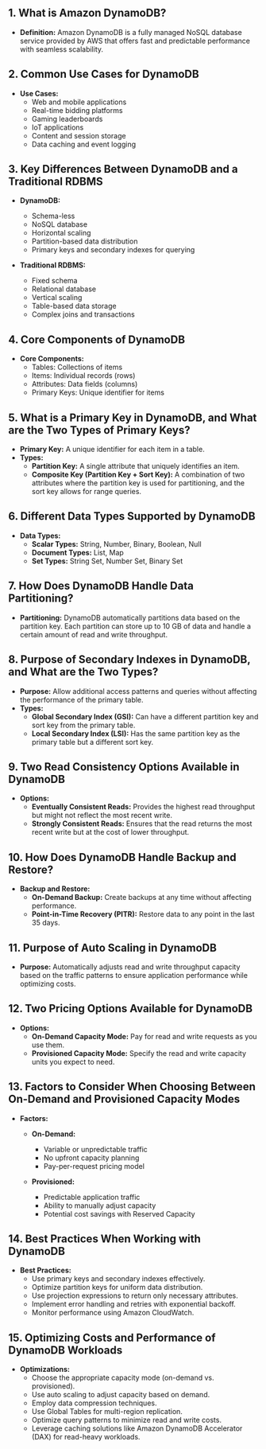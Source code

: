 ## 1. What is Amazon DynamoDB?
- **Definition:** Amazon DynamoDB is a fully managed NoSQL database service provided by AWS that offers fast and predictable performance with seamless scalability.

## 2. Common Use Cases for DynamoDB
- **Use Cases:**
  - Web and mobile applications
  - Real-time bidding platforms
  - Gaming leaderboards
  - IoT applications
  - Content and session storage
  - Data caching and event logging

## 3. Key Differences Between DynamoDB and a Traditional RDBMS
- **DynamoDB:**
  - Schema-less
  - NoSQL database
  - Horizontal scaling
  - Partition-based data distribution
  - Primary keys and secondary indexes for querying

- **Traditional RDBMS:**
  - Fixed schema
  - Relational database
  - Vertical scaling
  - Table-based data storage
  - Complex joins and transactions

## 4. Core Components of DynamoDB
- **Core Components:**
  - Tables: Collections of items
  - Items: Individual records (rows)
  - Attributes: Data fields (columns)
  - Primary Keys: Unique identifier for items

## 5. What is a Primary Key in DynamoDB, and What are the Two Types of Primary Keys?
- **Primary Key:** A unique identifier for each item in a table.
- **Types:**
  - **Partition Key:** A single attribute that uniquely identifies an item.
  - **Composite Key (Partition Key + Sort Key):** A combination of two attributes where the partition key is used for partitioning, and the sort key allows for range queries.

## 6. Different Data Types Supported by DynamoDB
- **Data Types:**
  - **Scalar Types:** String, Number, Binary, Boolean, Null
  - **Document Types:** List, Map
  - **Set Types:** String Set, Number Set, Binary Set

## 7. How Does DynamoDB Handle Data Partitioning?
- **Partitioning:** DynamoDB automatically partitions data based on the partition key. Each partition can store up to 10 GB of data and handle a certain amount of read and write throughput.

## 8. Purpose of Secondary Indexes in DynamoDB, and What are the Two Types?
- **Purpose:** Allow additional access patterns and queries without affecting the performance of the primary table.
- **Types:**
  - **Global Secondary Index (GSI):** Can have a different partition key and sort key from the primary table.
  - **Local Secondary Index (LSI):** Has the same partition key as the primary table but a different sort key.

## 9. Two Read Consistency Options Available in DynamoDB
- **Options:**
  - **Eventually Consistent Reads:** Provides the highest read throughput but might not reflect the most recent write.
  - **Strongly Consistent Reads:** Ensures that the read returns the most recent write but at the cost of lower throughput.

## 10. How Does DynamoDB Handle Backup and Restore?
- **Backup and Restore:**
  - **On-Demand Backup:** Create backups at any time without affecting performance.
  - **Point-in-Time Recovery (PITR):** Restore data to any point in the last 35 days.

## 11. Purpose of Auto Scaling in DynamoDB
- **Purpose:** Automatically adjusts read and write throughput capacity based on the traffic patterns to ensure application performance while optimizing costs.

## 12. Two Pricing Options Available for DynamoDB
- **Options:**
  - **On-Demand Capacity Mode:** Pay for read and write requests as you use them.
  - **Provisioned Capacity Mode:** Specify the read and write capacity units you expect to need.

## 13. Factors to Consider When Choosing Between On-Demand and Provisioned Capacity Modes
- **Factors:**
  - **On-Demand:**
    - Variable or unpredictable traffic
    - No upfront capacity planning
    - Pay-per-request pricing model

  - **Provisioned:**
    - Predictable application traffic
    - Ability to manually adjust capacity
    - Potential cost savings with Reserved Capacity

## 14. Best Practices When Working with DynamoDB
- **Best Practices:**
  - Use primary keys and secondary indexes effectively.
  - Optimize partition keys for uniform data distribution.
  - Use projection expressions to return only necessary attributes.
  - Implement error handling and retries with exponential backoff.
  - Monitor performance using Amazon CloudWatch.

## 15. Optimizing Costs and Performance of DynamoDB Workloads
- **Optimizations:**
  - Choose the appropriate capacity mode (on-demand vs. provisioned).
  - Use auto scaling to adjust capacity based on demand.
  - Employ data compression techniques.
  - Use Global Tables for multi-region replication.
  - Optimize query patterns to minimize read and write costs.
  - Leverage caching solutions like Amazon DynamoDB Accelerator (DAX) for read-heavy workloads.
